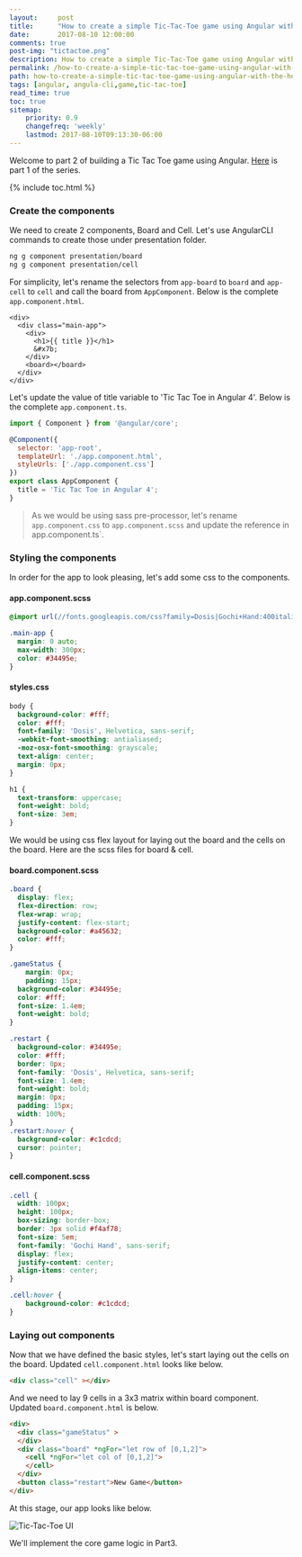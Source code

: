 ```yaml
---
layout:     post
title:      "How to create a simple Tic-Tac-Toe game using Angular with the help of Angular CLI - Part 2"
date:       2017-08-10 12:00:00
comments: true
post-img: "tictactoe.png"
description: How to create a simple Tic-Tac-Toe game using Angular with the help of Angular CLI - Part 2
permalink: /how-to-create-a-simple-tic-tac-toe-game-using-angular-with-the-help-of-angular-cli-part2/
path: how-to-create-a-simple-tic-tac-toe-game-using-angular-with-the-help-of-angular-cli-part2.md
tags: [angular, angula-cli,game,tic-tac-toe]
read_time: true
toc: true
sitemap:
    priority: 0.9
    changefreq: 'weekly'
    lastmod: 2017-08-10T09:13:30-06:00
---
```


Welcome to part 2 of building a Tic Tac Toe game using Angular. [Here](/how-to-create-a-simple-tic-tac-toe-game-using-angular-with-the-help-of-angular-cli-part1) is part 1 of the series.

{% include toc.html %}

### Create the components

We need to create 2 components, Board and Cell. Let's use AngularCLI commands to create those under presentation folder.

```bash
ng g component presentation/board
ng g component presentation/cell
```

For simplicity, let's rename the selectors from `app-board` to `board` and `app-cell` to `cell` and call the board from `AppComponent`. 
Below is the complete `app.component.html`.

```text
<div>
  <div class="main-app">
    <div>
      <h1>{{ title }}</h1>
      &#x7b;
    </div>
    <board></board>
  </div>
</div>
```

Let's update the value of title variable to 'Tic Tac Toe in Angular 4'. Below is the complete `app.component.ts`.

```js
import { Component } from '@angular/core';

@Component({
  selector: 'app-root',
  templateUrl: './app.component.html',
  styleUrls: ['./app.component.css']
})
export class AppComponent {
  title = 'Tic Tac Toe in Angular 4';
}

```

> As we would be using sass pre-processor, let's rename `app.component.css` to `app.component.scss` and update the reference in app.component.ts`.

### Styling the components

In order for the app to look pleasing, let's add some css to the components. 

#### app.component.scss
```css
@import url(//fonts.googleapis.com/css?family=Dosis|Gochi+Hand:400italic,700italic,400,700);

.main-app {
  margin: 0 auto;
  max-width: 300px;
  color: #34495e;
}
```

#### styles.css
```css
body {
  background-color: #fff;
  color: #fff;
  font-family: 'Dosis', Helvetica, sans-serif;
  -webkit-font-smoothing: antialiased;
  -moz-osx-font-smoothing: grayscale;
  text-align: center;
  margin: 0px;
}

h1 {
  text-transform: uppercase;
  font-weight: bold;
  font-size: 3em;
}
```

We would be using css flex layout for laying out the board and the cells on the board. Here are the scss files for board & cell.

#### board.component.scss

```css
.board {
  display: flex;
  flex-direction: row;
  flex-wrap: wrap;
  justify-content: flex-start;
  background-color: #a45632;
  color: #fff;
}

.gameStatus {
	margin: 0px;
	padding: 15px;
  background-color: #34495e;
  color: #fff;
  font-size: 1.4em;
  font-weight: bold;
}

.restart {
  background-color: #34495e;
  color: #fff;
  border: 0px;
  font-family: 'Dosis', Helvetica, sans-serif;
  font-size: 1.4em;
  font-weight: bold;
  margin: 0px;
  padding: 15px;
  width: 100%;
}
.restart:hover {
  background-color: #c1cdcd;
  cursor: pointer;
}
```

#### cell.component.scss

```css
.cell {
  width: 100px;
  height: 100px;
  box-sizing: border-box;
  border: 3px solid #f4af78;
  font-size: 5em; 
  font-family: 'Gochi Hand', sans-serif;
  display: flex;
  justify-content: center;
  align-items: center;
}

.cell:hover {
	background-color: #c1cdcd;
}
```

### Laying out components

Now that we have defined the basic styles, let's start laying out the cells on the board. Updated `cell.component.html` looks like below.

```html
<div class="cell" ></div>
```

And we need to lay 9 cells in a 3x3 matrix within board component. Updated `board.component.html` is below.

```html
<div>
  <div class="gameStatus" >
  </div>
  <div class="board" *ngFor="let row of [0,1,2]">
    <cell *ngFor="let col of [0,1,2]">
    </cell>
  </div>
  <button class="restart">New Game</button>
</div>

```

At this stage, our app looks like below.

<img src="{{ site.baseurl }}/img/posts/tic-tac-toe-ui.png" alt="Tic-Tac-Toe UI" class="img-responsive">

We'll implement the core game logic in Part3.

